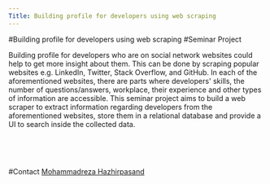 ```yaml
---
Title: Building profile for developers using web scraping
---
```

#Building profile for developers using web scraping
#Seminar Project
<br><p>
Building profile for developers who are on social network websites could help to get more insight about them. This can be done by scraping popular websites e.g. LinkedIn, Twitter, Stack Overflow, and GitHub. In each of the aforementioned websites, there are parts where developers' skills, the number of questions/answers, workplace, their experience and other types of information are accessible. This seminar project aims to build a web scraper to extract information regarding developers from the aforementioned websites, store them in a relational database and provide a UI to search inside the collected data.

<br><p><br></p>
#Contact 
[Mohammadreza Hazhirpasand](%base_url%/staff/MohammadrezaHazhirpasand)
<p><br></p>
